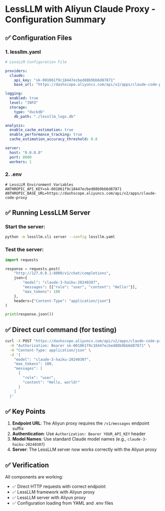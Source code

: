 # LessLLM with Aliyun Claude Proxy - Configuration Summary

## ✅ Configuration Files

### 1. lessllm.yaml
```yaml
# LessLLM Configuration File

providers:
  claude:
    api_key: "sk-001061f9c18447ecbed88b9bb6d87871"
    base_url: "https://dashscope.aliyuncs.com/api/v2/apps/claude-code-proxy"

logging:
  enabled: true
  level: "INFO"
  storage:
    type: "duckdb"
    db_path: "./lessllm_logs.db"

analysis:
  enable_cache_estimation: true
  enable_performance_tracking: true
  cache_estimation_accuracy_threshold: 0.8

server:
  host: "0.0.0.0"
  port: 8000
  workers: 1
```

### 2. .env
```env
# LessLLM Environment Variables
ANTHROPIC_API_KEY=sk-001061f9c18447ecbed88b9bb6d87871
ANTHROPIC_BASE_URL=https://dashscope.aliyuncs.com/api/v2/apps/claude-code-proxy
```

## ✅ Running LessLLM Server

### Start the server:
```bash
python -m lessllm.cli server --config lessllm.yaml
```

### Test the server:
```python
import requests

response = requests.post(
    "http://127.0.0.1:8000/v1/chat/completions",
    json={
        "model": "claude-3-haiku-20240307",
        "messages": [{"role": "user", "content": "Hello!"}],
        "max_tokens": 100
    },
    headers={"Content-Type": "application/json"}
)

print(response.json())
```

## ✅ Direct curl command (for testing)
```bash
curl -X POST "https://dashscope.aliyuncs.com/api/v2/apps/claude-code-proxy/v1/messages" \
  -H "Authorization: Bearer sk-001061f9c18447ecbed88b9bb6d87871" \
  -H "Content-Type: application/json" \
  -d '{
    "model": "claude-3-haiku-20240307",
    "max_tokens": 100,
    "messages": [
      {
        "role": "user",
        "content": "Hello, world!"
      }
    ]
  }'
```

## ✅ Key Points

1. **Endpoint URL**: The Aliyun proxy requires the `/v1/messages` endpoint suffix
2. **Authentication**: Use `Authorization: Bearer YOUR_API_KEY` header
3. **Model Names**: Use standard Claude model names (e.g., `claude-3-haiku-20240307`)
4. **Server**: The LessLLM server now works correctly with the Aliyun proxy

## ✅ Verification

All components are working:
- ✅ Direct HTTP requests with correct endpoint
- ✅ LessLLM framework with Aliyun proxy
- ✅ LessLLM server with Aliyun proxy
- ✅ Configuration loading from YAML and .env files